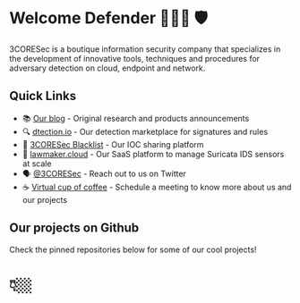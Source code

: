 # Welcome Defender 👮🏼‍♂️ 🛡

3CORESec is a boutique information security company that specializes in the development of innovative tools, techniques and procedures for adversary detection on cloud, endpoint and network. 

## Quick Links

* 📚 [Our blog](https://blog.3coresec.com) - Original research and products announcements
* 🔍 [dtection.io](https://dtection.io) - Our detection marketplace for signatures and rules
* 📓 [3CORESec Blacklist](https://blacklist.3coresec.net) - Our IOC sharing platform 
* 🦅 [lawmaker.cloud](https://lawmaker.cloud) - Our SaaS platform to manage Suricata IDS sensors at scale
* 🗣️ [@3CORESec](https://twitter.com/3CORESec) - Reach out to us on Twitter
* ☕️ [Virtual cup of coffee](https://calendly.com/3coresec/coffee) - Schedule a meeting to know more about us and our projects

## Our projects on Github

Check the pinned repositories below for some of our cool projects!

# 👇🏼
